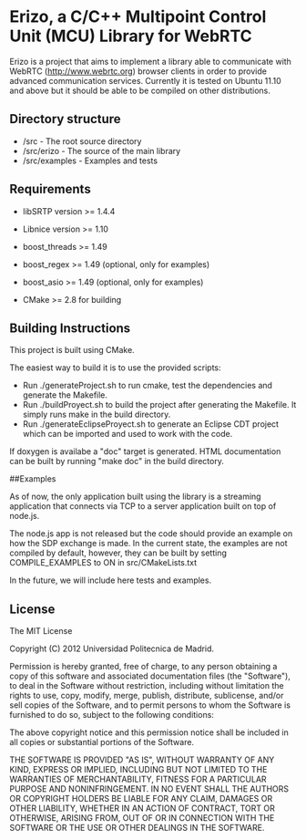 # Erizo, a C/C++ Multipoint Control Unit (MCU) Library for WebRTC 

Erizo is a project that aims to implement a library able to communicate with WebRTC (http://www.webrtc.org) browser clients in order to provide advanced communication services. Currently it is tested on Ubuntu 11.10 and above but it should be able to be compiled on other distributions.

## Directory structure

- /src -  The root source directory
- /src/erizo - The source of the main library
- /src/examples - Examples and tests

## Requirements

- libSRTP version >= 1.4.4
- Libnice version >= 1.10
- boost_threads >= 1.49
- boost_regex >= 1.49 (optional, only for examples)
- boost_asio >= 1.49 (optional, only for examples)

- CMake >= 2.8 for building

## Building Instructions

This project is built using CMake.

The easiest way to build it is to use the provided scripts:
- Run ./generateProject.sh to run cmake, test the dependencies and generate the Makefile.
- Run ./buildProyect.sh to build the project after generating the Makefile. It simply runs make in the build directory.
- Run ./generateEclipseProyect.sh to generate an Eclipse CDT project which can be imported and used to work with the code.

If doxygen is availabe a "doc" target is generated. HTML documentation can be built by running "make doc" in the build directory.

##Examples

As of now, the only application built using the library is a streaming application that connects via TCP to a server application built on top of node.js.

The node.js app is not released but the code should provide an example on how the SDP exchange is made.
In the current state, the examples are not compiled by default, however, they can be built by setting COMPILE_EXAMPLES to ON in src/CMakeLists.txt

In the future, we will include here tests and examples.

## License

The MIT License

Copyright (C) 2012 Universidad Politecnica de Madrid.

Permission is hereby granted, free of charge, to any person obtaining a copy of this software and associated documentation files (the "Software"), to deal in the Software without restriction, including without limitation the rights to use, copy, modify, merge, publish, distribute, sublicense, and/or sell copies of the Software, and to permit persons to whom the Software is furnished to do so, subject to the following conditions:

The above copyright notice and this permission notice shall be included in all copies or substantial portions of the Software.

THE SOFTWARE IS PROVIDED "AS IS", WITHOUT WARRANTY OF ANY KIND, EXPRESS OR IMPLIED, INCLUDING BUT NOT LIMITED TO THE WARRANTIES OF MERCHANTABILITY, FITNESS FOR A PARTICULAR PURPOSE AND NONINFRINGEMENT. IN NO EVENT SHALL THE AUTHORS OR COPYRIGHT HOLDERS BE LIABLE FOR ANY CLAIM, DAMAGES OR OTHER LIABILITY, WHETHER IN AN ACTION OF CONTRACT, TORT OR OTHERWISE, ARISING FROM, OUT OF OR IN CONNECTION WITH THE SOFTWARE OR THE USE OR OTHER DEALINGS IN THE SOFTWARE.
